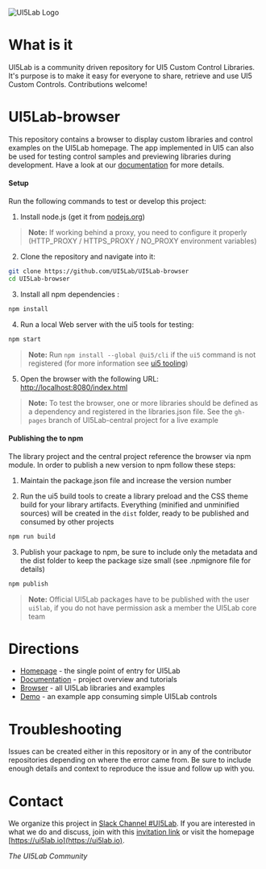 ![UI5Lab Logo](https://raw.githubusercontent.com/UI5Lab/UI5Lab-central/master/docs/media/UI5LabLogoPhoenix.png)

# What is it
UI5Lab is a community driven repository for UI5 Custom Control Libraries. It's purpose is to make it easy for everyone to share, retrieve and use UI5 Custom Controls. Contributions welcome!

# UI5Lab-browser
This repository contains a browser to display custom libraries and control examples on the UI5Lab homepage. The app implemented in UI5 can also be used for testing control samples and previewing libraries during development. Have a look at our [documentation](http://ui5lab.io/docs/) for more details. 

#### Setup

Run the following commands to test or develop this project:

1. Install node.js (get it from [nodejs.org](http://nodejs.org/))

> **Note:** If working behind a proxy, you need to configure it properly (HTTP_PROXY / HTTPS_PROXY / NO_PROXY environment variables)

2. Clone the repository and navigate into it:

```sh
git clone https://github.com/UI5Lab/UI5Lab-browser
cd UI5Lab-browser
```

3. Install all npm dependencies :

```sh
npm install
```

4. Run a local Web server with the ui5 tools for testing:

```sh
npm start
```

> **Note:** Run ```npm install --global @ui5/cli``` if the ```ui5``` command is not registered (for more information see [ui5 tooling](https://github.com/SAP/ui5-tooling]))

5. Open the browser with the following URL: [http://localhost:8080/index.html](http://localhost:8080/index.html)

> **Note:** To test the browser, one or more libraries should be defined as a dependency and registered in the libraries.json file. See the ```gh-pages``` branch of UI5Lab-central project for a live example

#### Publishing the to npm

The library project and the central project reference the browser via npm module. In order to publish a new version to npm follow these steps:

1. Maintain the package.json file and increase the version number


2. Run the ui5 build tools to create a library preload and the CSS theme build for your library artifacts. Everything (minified and unminified sources) will be created in the ```dist``` folder, ready to be published and consumed by other projects

```sh
npm run build
```

3. Publish your package to npm, be sure to include only the metadata and the dist folder to keep the package size small (see .npmignore file for details) 

```sh
npm publish
```

> **Note:**  Official UI5Lab packages have to be published with the user ```ui5lab```, if you do not have permission ask a member the UI5Lab core team 


# Directions

* [Homepage](https://ui5lab.io) - the single point of entry for UI5Lab
* [Documentation](https://ui5lab.io/docs) - project overview and tutorials
* [Browser](https://ui5lab.io/browser) - all UI5Lab libraries and examples
* [Demo](https://ui5lab.github.io/UI5Lab-app-simple/index.html) - an example app consuming simple UI5Lab controls

# Troubleshooting

Issues can be created either in this repository or in any of the contributor repositories depending on where the error came from.
Be sure to include enough details and context to reproduce the issue and follow up with you. 

# Contact

We organize this project in [Slack Channel #UI5Lab](https://openui5.slack.com/messages/UI5lab).
If you are interested in what we do and discuss, join with this [invitation link](http://slackui5invite.herokuapp.com/) or visit the homepage [https://ui5lab.io](https://ui5lab.io).

*The UI5Lab Community*
